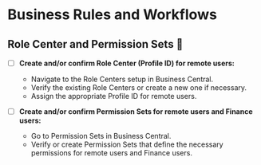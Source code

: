 # Business Rules and Workflows

## Role Center and Permission Sets 🔧

- [ ] **Create and/or confirm Role Center (Profile ID) for remote users:**
  - Navigate to the Role Centers setup in Business Central.
  - Verify the existing Role Centers or create a new one if necessary.
  - Assign the appropriate Profile ID for remote users.

- [ ] **Create and/or confirm Permission Sets for remote users and Finance users:**
  - Go to Permission Sets in Business Central.
  - Verify or create Permission Sets that define the necessary permissions for remote users and Finance users.
